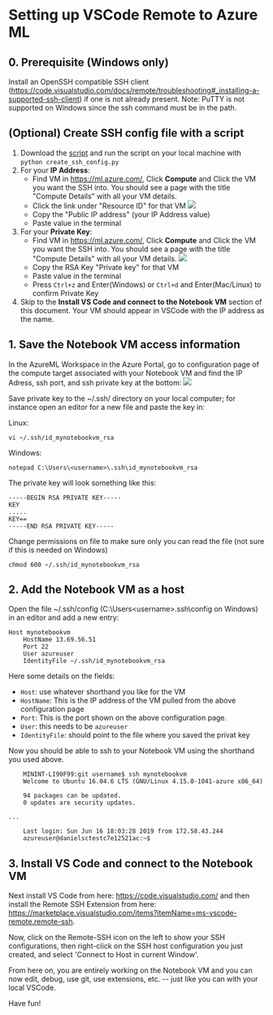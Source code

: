 # Setting up VSCode Remote to Azure ML

## 0. Prerequisite (Windows only)
Install an OpenSSH compatible SSH client (https://code.visualstudio.com/docs/remote/troubleshooting#_installing-a-supported-ssh-client) if one is not already present.
Note: PuTTY is not supported on Windows since the ssh command must be in the path.

## (Optional) Create SSH config file with a script

1. Download the [script](https://github.com/danielsc/azureml-debug-training/blob/master/src/create_ssh_config.py) and run the script on your local machine with `python create_ssh_config.py`
2. For your **IP Address**: 
    -  Find VM in https://ml.azure.com/, Click **Compute** and Click the VM you want the SSH into. You should see a page with the title "Compute Details" with all your VM details.
    -  Click the link under "Resource ID" for that VM 
    ![](img/vm_ipaddress.png)
    -  Copy the "Public IP address" (your IP Address value)
    -  Paste value in the terminal
3. For your **Private Key**: 
    -  Find VM in https://ml.azure.com/, Click **Compute** and Click the VM you want the SSH into. You should see a page with the title "Compute Details" with all your VM details.
    ![](img/vm_ssh_config_ws2.png)
    -  Copy the RSA Key "Private key" for that VM 
    -  Paste value in the terminal
    -  Press `Ctrl+z` and Enter(Windows) or `Ctrl+d` and Enter(Mac/Linux) to confirm Private Key
3. Skip to the **Install VS Code and connect to the Notebook VM** section of this document. Your VM should appear in VSCode with the IP     address as the name.

## 1. Save the Notebook VM access information
In the AzureML Workspace in the Azure Portal, go to configuration page of the compute target associated with your Notebook VM and find the IP Adress, ssh port, and ssh private key at the bottom: 
![](img/vm_ssh_config_ws2.png)

Save private key to the ~/.ssh/ directory on your local computer; for instance open an editor for a new file and paste the key in:

Linux:

    vi ~/.ssh/id_mynotebookvm_rsa 

Windows:

    notepad C:\Users\<username>\.ssh\id_mynotebookvm_rsa

The private key will look something like this:
    
    -----BEGIN RSA PRIVATE KEY-----
    KEY
    .....
    KEY==
    -----END RSA PRIVATE KEY-----

Change permissions on file to make sure only you can read the file (not sure if this is needed on Windows)

    chmod 600 ~/.ssh/id_mynotebookvm_rsa  

## 2. Add the Notebook VM as a host
Open the file ~/.ssh/config (C:\Users\<username>\.ssh\config on Windows) in an editor and add a new entry:

    Host mynotebookvm
        HostName 13.69.56.51
        Port 22
        User azureuser
        IdentityFile ~/.ssh/id_mynotebookvm_rsa  
   
Here some details on the fields:

- `Host`: use whatever shorthand you like for the VM
- `HostName`: This is the IP address of the VM pulled from the above configuration page
- `Port`: This is the port shown on the above configuration page.
- `User`: this needs to be `azureuser`
- `IdentityFile`: should point to the file where you saved the privat key

Now you should be able to ssh to your Notebook VM using the shorthand you used above.

```
    MININT-LI90F99:git username$ ssh mynotebookvm
    Welcome to Ubuntu 16.04.6 LTS (GNU/Linux 4.15.0-1041-azure x86_64)

    94 packages can be updated.
    0 updates are security updates.

...

    Last login: Sun Jun 16 18:03:28 2019 from 172.58.43.244
    azureuser@danielsctestc7e12521ac:~$ 
```

## 3. Install VS Code and connect to the Notebook VM
Next install VS Code from here: https://code.visualstudio.com/ and then install the Remote SSH Extension from here: https://marketplace.visualstudio.com/items?itemName=ms-vscode-remote.remote-ssh.

Now, click on the Remote-SSH icon on the left to show your SSH configurations, then right-click on the SSH host configuration you just created, and select 'Connect to Host in current Window'.

From here on, you are entirely working on the Notebook VM and you can now edit, debug, use git, use extensions, etc. -- just like you can with your local VSCode.

Have fun!
